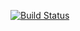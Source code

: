 [![Build Status](https://app.travis-ci.com/OwethuSotomela/multiFruitBasket.svg?branch=main)](https://app.travis-ci.com/OwethuSotomela/multiFruitBasket)